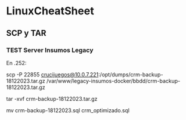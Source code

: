 # LinuxCheatSheet

## SCP y TAR

### TEST Server Insumos Legacy
En .252:

 scp -P 22855 crucijuegos@10.0.7.221:/opt/dumps/crm-backup-18122023.tar.gz /var/www/legacy-insumos-docker/bbdd/crm-backup-18122023.tar.gz
 
 tar -xvf crm-backup-18122023.tar.gz
 
 mv crm-backup-18122023.sql crm_optimizado.sql
